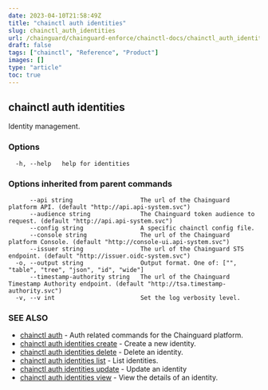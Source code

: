 ```yaml
---
date: 2023-04-10T21:58:49Z
title: "chainctl auth identities"
slug: chainctl_auth_identities
url: /chainguard/chainguard-enforce/chainctl-docs/chainctl_auth_identities/
draft: false
tags: ["chainctl", "Reference", "Product"]
images: []
type: "article"
toc: true
---
```

## chainctl auth identities

Identity management.

### Options

```
  -h, --help   help for identities
```

### Options inherited from parent commands

```
      --api string                   The url of the Chainguard platform API. (default "http://api.api-system.svc")
      --audience string              The Chainguard token audience to request. (default "http://api.api-system.svc")
      --config string                A specific chainctl config file.
      --console string               The url of the Chainguard platform Console. (default "http://console-ui.api-system.svc")
      --issuer string                The url of the Chainguard STS endpoint. (default "http://issuer.oidc-system.svc")
  -o, --output string                Output format. One of: ["", "table", "tree", "json", "id", "wide"]
      --timestamp-authority string   The url of the Chainguard Timestamp Authority endpoint. (default "http://tsa.timestamp-authority.svc")
  -v, --v int                        Set the log verbosity level.
```

### SEE ALSO

* [chainctl auth](/chainguard/chainguard-enforce/chainctl-docs/chainctl_auth/)	 - Auth related commands for the Chainguard platform.
* [chainctl auth identities create](/chainguard/chainguard-enforce/chainctl-docs/chainctl_auth_identities_create/)	 - Create a new identity.
* [chainctl auth identities delete](/chainguard/chainguard-enforce/chainctl-docs/chainctl_auth_identities_delete/)	 - Delete an identity.
* [chainctl auth identities list](/chainguard/chainguard-enforce/chainctl-docs/chainctl_auth_identities_list/)	 - List identities.
* [chainctl auth identities update](/chainguard/chainguard-enforce/chainctl-docs/chainctl_auth_identities_update/)	 - Update an identity
* [chainctl auth identities view](/chainguard/chainguard-enforce/chainctl-docs/chainctl_auth_identities_view/)	 - View the details of an identity.

